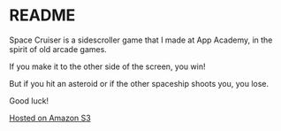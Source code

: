 # README

Space Cruiser is a sidescroller game that I made at App Academy, in the spirit of old arcade games.

If you make it to the other side of the screen, you win!

But if you hit an asteroid or if the other spaceship shoots you, you lose.

Good luck!

[Hosted on Amazon S3](http://asteroids1234.s3-website-us-west-1.amazonaws.com)
